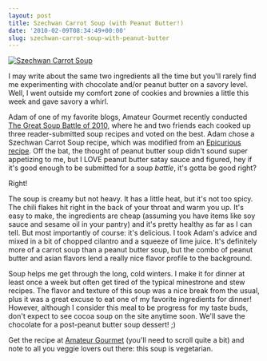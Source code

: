 ```yaml
---
layout: post
title: Szechwan Carrot Soup (with Peanut Butter!)
date: '2010-02-09T08:34:49+00:00'
slug: szechwan-carrot-soup-with-peanut-butter
---
```

<a href="http://www.flickr.com/photos/kstar810/4332818430/"><img src="http://farm5.static.flickr.com/4035/4332818430_8fde9d64c2.jpg" alt="Szechwan Carrot Soup" /></a>

I may write about the same two ingredients all the time but you'll rarely find me experimenting with chocolate and/or peanut butter on a savory level. Well, I went outside my comfort zone of cookies and brownies a little this week and gave savory a whirl.

Adam of one of my favorite blogs, Amateur Gourmet recently conducted <a href="http://www.amateurgourmet.com/2010/01/the_great_soup.html#more">The Great Soup Battle of 2010</a>, where he and two friends each cooked up three reader-submitted soup recipes and voted on the best. Adam chose a Szechwan Carrot Soup recipe, which was modified from an <a href="http://www.epicurious.com/recipes/food/views/Szechwan-Carrot-Soup-14078">Epicurious recipe</a>. Off the bat, the thought of peanut butter soup didn't sound super appetizing to me, but I LOVE peanut butter satay sauce and figured, hey if it's good enough to be submitted for a soup <em>battle</em>, it's gotta be good right?

Right! 

The soup is creamy but not heavy. It has a little heat, but it's not too spicy. The chili flakes hit right in the back of your throat and warm you up. It's easy to make, the ingredients are cheap (assuming you have items like soy sauce and sesame oil in your pantry) and it's pretty healthy as far as I can tell. But most importantly of course: it's delicious. I took Adam's advice and mixed in a bit of chopped cilantro and a squeeze of lime juice. It's definitely more of a carrot soup than a peanut butter soup, but the combo of peanut butter and asian flavors lend a really nice flavor profile to the background.

Soup helps me get through the long, cold winters. I make it for dinner at least once a week but often get tired of the typical minestrone and stew recipes. The flavor and texture of this soup was a nice break from the usual, plus it was a great excuse to eat one of my favorite ingredients for dinner! However, although I consider this meal to be progress for my taste buds, don't expect to see cocoa soup on the site anytime soon. We'll save the chocolate for a post-peanut butter soup dessert! ;)

Get the recipe at <a href="http://www.amateurgourmet.com/2010/01/the_great_soup.html#more">Amateur Gourmet</a> (you'll need to scroll quite a bit) and note to all you veggie lovers out there: this soup is vegetarian.
